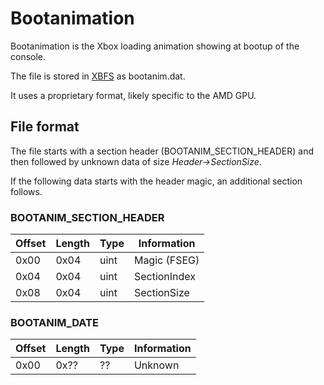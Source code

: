 # Bootanimation
Bootanimation is the Xbox loading animation showing at bootup of the console.

The file is stored in [XBFS](xbox-boot-filesystem) as bootanim.dat.

It uses a proprietary format, likely specific to the AMD GPU.

## File format
The file starts with a section header (BOOTANIM_SECTION_HEADER) and then followed by unknown data of
size *Header->SectionSize*.

If the following data starts with the header magic, an additional section follows.

### BOOTANIM_SECTION_HEADER
| Offset | Length | Type     | Information                    |
| ------ | ------ | -------- | ------------------------------ |
| 0x00   | 0x04   | uint     | Magic (FSEG)                   |
| 0x04   | 0x04   | uint     | SectionIndex                   |
| 0x08   | 0x04   | uint     | SectionSize                    |

### BOOTANIM_DATE
| Offset | Length | Type     | Information                    |
| ------ | ------ | -------- | ------------------------------ |
| 0x00   | 0x??   | ??       | Unknown                        |
